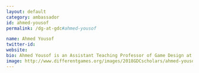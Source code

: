 ```yaml
---
layout: default
category: ambassador
id: ahmed-yousof
permalink: /dg-at-gdc#ahmed-yousof

name: Ahmed Yousof
twitter-id:
website: 
bio: Ahmed Yousof is an Assistant Teaching Professor of Game Design at Pennsylvania State University
image: http://www.differentgames.org/images/2018GDCscholars/ahmed-yousof.jpg
---
```

